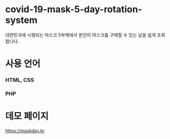 # covid-19-mask-5-day-rotation-system
대한민국에 시행되는 마스크 5부제에서 본인이 마스크를 구매할 수 있는 날을 쉽게 조회합니다.

# 사용 언어
### HTML, CSS
### PHP

# 데모 페이지
https://maskday.kr
